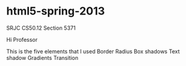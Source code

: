 html5-spring-2013
=================

SRJC CS50.12 Section 5371

Hi Professor

This is the five elements that I used 
Border Radius
Box shadows
Text shadow
Gradients
Transition 
